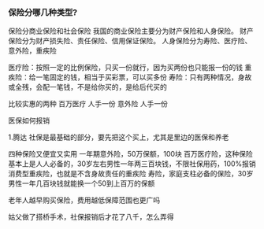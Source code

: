 ### 保险分哪几种类型?
保险分商业保险和社会保险
我国的商业保险主要分为财产保险和人身保险。
财产保险分为财产损失险、责任保险、信用保证保险。
人身保险分为寿险、医疗险、意外险，重疾险

医疗险：按照一定的比例保险，只买一份就行，因为买两份也只能报一份的钱
重疾险：给一笔固定的钱，相当于买彩票，可以买多份
寿险：只有两种情况，身故或全残，会配一笔钱，不是给你买的，是给后代买的


比较实惠的两种
百万医疗 人手一份
意外险 人手一份


医保如何报销


1.腾达
社保是最基础的部分，要先把这个买上，尤其是里边的医保和养老


四种保险又便宜又实用
一年期意外险，50万保额，100块
百万医疗险，这种保险基本上是人人必备的，30岁左右男性一年两三百块钱，不限社保用药，100%报销
消费型重疾险，也就是不含身故责任的重疾险 
寿险，家庭支柱必备的保险，30岁男性一年几百块钱就能换一个50到上百万的保额


老年人越早购买保险，费用越低保障范围也更广吗


姑父做了搭桥手术，社保报销后才花了八千，怎么弄得
